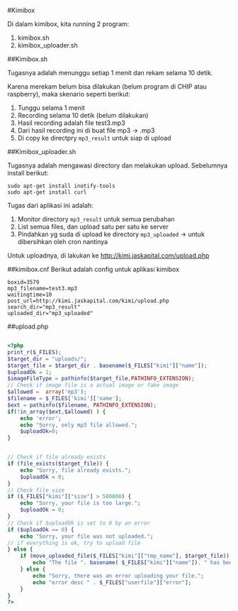 #Kimibox 

Di dalam kimibox, kita running 2 program:

1. kimibox.sh
2. kimibox_uploader.sh

##Kimibox.sh

Tugasnya adalah menunggu setiap 1 menit dan rekam selama 10 detik.

Karena merekam belum bisa dilakukan (belum program di CHIP atau raspberry), maka skenario seperti berikut:

1. Tunggu selama 1 menit
2. Recording selama 10 detik (belum dilakukan)
3. Hasil recording adalah file test3.mp3
4. Dari hasil recording ini di buat file mp3 -> <boxid><timestamp>.mp3
5. Di copy ke directpry `mp3_result` untuk siap di upload

##Kimibox_uploader.sh

Tugasnya adalah mengawasi directory dan melakukan upload. Sebelumnya install berikut:

```
sudo apt-get install inotify-tools
sudo apt-get install curl
```

Tugas dari aplikasi ini adalah:

1. Monitor directory `mp3_result` untuk semua perubahan
2. List semua files, dan upload satu per satu ke server
3. Pindahkan yg suda di upload ke directory `mp3_uploaded` -> untuk dibersihkan oleh cron nantinya

Untuk uploadnya, di lakukan ke http://kimi.jaskapital.com/upload.php

##kimibox.cnf
Berikut adalah config untuk aplikasi kimibox

```
boxid=3579
mp3_filename=test3.mp3
waitingtime=10
post_url=http://kimi.jaskapital.com/kimi/upload.php
search_dir="mp3_result"
uploaded_dir="mp3_uploaded"
```

##upload.php

```php

<?php
print_r($_FILES);
$target_dir = "uploads/";
$target_file = $target_dir . basename($_FILES["kimi"]["name"]);
$uploadOk = 1;
$imageFileType = pathinfo($target_file,PATHINFO_EXTENSION);
// Check if image file is a actual image or fake image
$allowed =  array('mp3');
$filename = $_FILES['kimi']['name'];
$ext = pathinfo($filename, PATHINFO_EXTENSION);
if(!in_array($ext,$allowed) ) {
    echo 'error';
    echo "Sorry, only mp3 file allowed.";
    $uploadOk=0;
}


// Check if file already exists
if (file_exists($target_file)) {
    echo "Sorry, file already exists.";
    $uploadOk = 0;
}
// Check file size
if ($_FILES["kimi"]["size"] > 500000) {
    echo "Sorry, your file is too large.";
    $uploadOk = 0;
}
// Check if $uploadOk is set to 0 by an error
if ($uploadOk == 0) {
    echo "Sorry, your file was not uploaded.";
// if everything is ok, try to upload file
} else {
    if (move_uploaded_file($_FILES["kimi"]["tmp_name"], $target_file)) {
        echo "The file ". basename( $_FILES["kimi"]["name"]). " has been uploaded.";
    } else {
        echo "Sorry, there was an error uploading your file.";
        echo "error desc " . $_FILES["userfile"]["error"];
    }
}
?>
```

